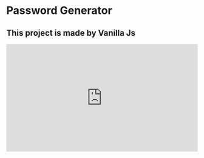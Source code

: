 # Password Generator
## This project is made by Vanilla Js

<div style="position: relative; padding-bottom: 56.25%; height: 0;"><iframe src="https://www.loom.com/embed/a8944298148144d4a17a3a684c4790ac" frameborder="0" webkitallowfullscreen mozallowfullscreen allowfullscreen style="position: absolute; top: 0; left: 0; width: 100%; height: 100%;"></iframe></div>